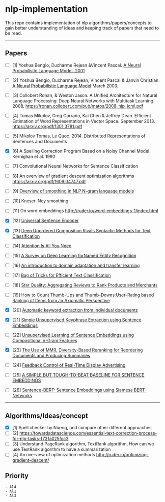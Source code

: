# nlp-implementation
This repo contains implementation of nlp algorithms/papers/concepts to gain better understanding of ideas and keeping track of papers that need to be read.

-------
## Papers
  - [ ] [1] Yoshua Bengio, Ducharme Rejean &Vincent Pascal. [A Neural Probabilistic Language Model. 2001](https://papers.nips.cc/paper/1839-a-neural-probabilistic-language-model.pdf)

  - [ ] [2] Yoshua Bengio, Ducharme Rejean, Vincent Pascal & Janvin Christian. [A Neural Probabilistic Language Model](http://www.jmlr.org/papers/volume3/bengio03a/bengio03a.pdf) 
March 2003. 

  - [ ] [3] Collobert Ronan, & Weston Jason. A Unified Architecture for Natural Language Processing: Deep Neural Networks with Multitask Learning. 2008. https://ronan.collobert.com/pub/matos/2008_nlp_icml.pdf

  - [ ] [4] Tomas Mikolov, Greg Corrado, Kai Chen & Jeffrey Dean. Efficient Estimation of Word Representations in Vector Space. September 2013. https://arxiv.org/pdf/1301.3781.pdf
  - [ ] [5] Mikolov Tomas, Le Quoc. 2014. Distributed Representations of Sentences and Documents
  - [X] [6] A Spelling Correction Program Based on a Noisy Channel Model. Kernighan et al. 1990
  - [ ] [7] Convolutional Neural Networks for Sentence Classification
  - [ ] [8] An overview of gradient descent optimization algorithms https://arxiv.org/pdf/1609.04747.pdf
  - [ ] [9] [Overview of smoothing in NLP N-gram language models](https://nlp.stanford.edu/~wcmac/papers/20050421-smoothing-tutorial.pdf)
  - [ ] [10] Kneser–Ney smoothing
  - [ ] [11] On word embeddings http://ruder.io/word-embeddings-1/index.html
  - [X] [12] [Universal Sentence Encoder](https://arxiv.org/abs/1803.11175)
  - [X] [13] [Deep Unordered Composition Rivals Syntactic Methods for Text Classification](https://people.cs.umass.edu/~miyyer/pubs/2015_acl_dan.pdf)
  - [ ] [14] [Attention Is All You Need](https://arxiv.org/pdf/1706.03762.pdf)
  - [ ] [15] [A Survey on Deep Learning forNamed Entity Recognition](https://arxiv.org/pdf/1812.09449.pdf)
  - [ ] [16] [An introduction to domain adaptation and transfer learning](https://arxiv.org/pdf/1812.11806.pdf)
  - [ ] [17] [Bag of Tricks for Efficient Text Classification](https://aclweb.org/anthology/E17-2068)
  - [ ] [18] [Star Quality: Aggregating Reviews to Rank Products and Merchants](https://static.googleusercontent.com/media/research.google.com/en//pubs/archive/36265.pdf)
  - [ ] [19] [How to Count Thumb-Ups and Thumb-Downs:User-Rating based Ranking of Items from an Axiomatic Perspective](http://www.dcs.bbk.ac.uk/~dell/publications/dellzhang_ictir2011.pdf)
  - [X] [20] [Automatic keyword extraction from individual documents](https://pdfs.semanticscholar.org/5a58/00deb6461b3d022c8465e5286908de9f8d4e.pdf)
  - [X] [21] [Simple Unsupervised Keyphrase Extraction using Sentence Embeddings](https://arxiv.org/pdf/1801.04470.pdf)
  - [ ] [22] [Unsupervised Learning of Sentence Embeddings using Compositional n-Gram Features](https://aclweb.org/anthology/N18-1049)
  - [X] [23] [The Use of MMR, Diversity-Based Reranking for Reordering Documents and Producing Summaries](http://citeseerx.ist.psu.edu/viewdoc/download?doi=10.1.1.188.3982&rep=rep1&type=pdf)
  - [ ] [24] [Feedback Control of Real-Time Display Advertising](https://arxiv.org/pdf/1603.01055.pdf)
  - [ ] [25] [A SIMPLE BUT TOUGH-TO-BEAT BASELINE FOR SENTENCE EMBEDDINGS](https://openreview.net/pdf?id=SyK00v5xx)
  - [ ] [26] [Sentence-BERT: Sentence Embeddings using Siamese BERT-Networks](https://arxiv.org/pdf/1908.10084.pdf)
-------
## Algorithms/Ideas/concept
   - [X] [1] Spell checker by Norvig, and compare other different approaches
   - [ ] [2] https://towardsdatascience.com/essential-text-correction-process-for-nlp-tasks-f731a025fcc3
   - [ ] [3] Understand PageRank algorithm, TextRank algorithm, How can we use TextRank algorithm to have a 
   summarization
   - [ ] [4] An overview of optimization methods http://ruder.io/optimizing-gradient-descent/

## Priority
    - Al4
    - Al1
    - Al3
